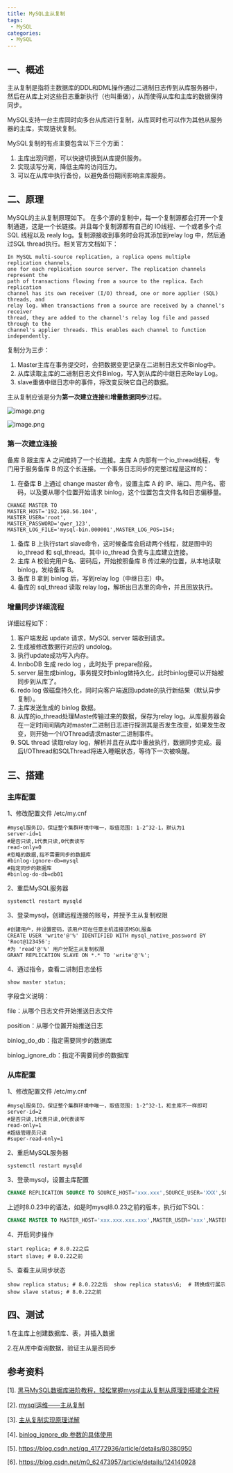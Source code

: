 ```yaml
---
title: MySQL主从复制
tags:
 - MySQL
categories: 
 - MySQL
---
```





## 一、概述

主从复制是指将主数据库的DDL和DML操作通过二进制日志传到从库服务器中，然后在从库上对这些日志重新执行（也叫重做），从而使得从库和主库的数据保持同步。

MySQL支持一台主库同时向多台从库进行复制，从库同时也可以作为其他从服务器的主库，实现链状复制。

MySQL复制的有点主要包含以下三个方面：

1. 主库出现问题，可以快速切换到从库提供服务。
2. 实现读写分离，降低主库的访问压力。
3. 可以在从库中执行备份，以避免备份期间影响主库服务。

## 二、原理

MySQL的主从复制原理如下。
在多个源的复制中，每一个复制源都会打开一个复制通道，这是一个长链接。并且每个复制源都有自己的 IO线程、一个或者多个点 SQL 线程以及 realy log。复制源接收到事务时会将其添加到relay log 中，然后通过SQL thread执行。相关官方文档如下：

```plain
In MySQL multi-source replication, a replica opens multiple replication channels,
one for each replication source server. The replication channels represent the 
path of transactions flowing from a source to the replica. Each replication 
channel has its own receiver (I/O) thread, one or more applier (SQL) threads, and
relay log. When transactions from a source are received by a channel's receiver 
thread, they are added to the channel's relay log file and passed through to the 
channel's applier threads. This enables each channel to function independently.
```

复制分为三步：

1. Master主库在事务提交时，会把数据变更记录在二进制日志文件Binlog中。
2. 从库读取主库的二进制日志文件Binlog，写入到从库的中继日志Relay Log。
3. slave重做中继日志中的事件，将改变反映它自己的数据。

主从复制应该是分为**第一次建立连接**和**增量数据同步**过程。

![image.png](MySQL主从复制.assets/image-1723364218665.png)



![image.png](MySQL主从复制.assets/image-1723364227487.png)

### 第一次建立连接

备库 B 跟主库 A 之间维持了一个长连接。主库 A 内部有一个io_thread线程，专门用于服务备库 B 的这个长连接。一个事务日志同步的完整过程是这样的：

1. 在备库 B 上通过 change master 命令，设置主库 A 的 IP、端口、用户名、密码，以及要从哪个位置开始请求 binlog，这个位置包含文件名和日志偏移量。

```plain
CHANGE MASTER TO 
MASTER_HOST='192.168.56.104',
MASTER_USER='root',
MASTER_PASSWORD='qwer_123',
MASTER_LOG_FILE='mysql-bin.000001',MASTER_LOG_POS=154;
```

1. 备库 B 上执行start slave命令，这时候备库会启动两个线程，就是图中的 io_thread 和 sql_thread。其中 io_thread 负责与主库建立连接。
2. 主库 A 校验完用户名、密码后，开始按照备库 B 传过来的位置，从本地读取 binlog，发给备库 B。
3. 备库 B 拿到 binlog 后，写到relay log（中继日志）中。
4. 备库的 sql_thread 读取 relay log，解析出日志里的命令，并且回放执行。

### 增量同步详细流程

详细过程如下：

1. 客户端发起 update 请求，MySQL server 端收到请求。
2. 生成被修改数据行对应的 undolog。
3. 执行update成功写入内存。
4. InnboDB 生成 redo log ，此时处于 prepare阶段。
5. server 层生成binlog，事务提交时binlog做持久化，此时binlog便可以开始被同步到从库了。
6. redo log 做磁盘持久化，同时向客户端返回update的执行新结果（默认异步复制）。
7. 主库发送生成的 binlog 数据。
8. 从库的io_thread处理Maste传输过来的数据，保存为relay log。从库服务器会在一定时间间隔内对master二进制日志进行探测其是否发生改变，如果发生改变，则开始一个I/OThread请求master二进制事件。
9. SQL thread 读取relay log，解析并且在从库中重放执行，数据同步完成。最后I/OThread和SQLThread将进入睡眠状态，等待下一次被唤醒。

## 三、搭建

### 主库配置

1、修改配置文件 /etc/my.cnf

```shell
#mysql服务ID，保证整个集群环境中唯一，取值范围: 1-2^32-1，默认为1
server-id=1
#是否只读,1代表只读,0代表读写
read-only=0
#忽略的数据,指不需要同步的数据库
#binlog-ignore-db=mysql
#指定同步的数据库
#binlog-do-db=db01
```

2、重启MySQL服务器

```shell
systemctl restart mysqld
```

3、登录mysql，创建远程连接的账号，并授予主从复制权限

```shell
#创建用户，并设置密码，该用户可在任意主机连接该MSOL服条
CREATE USER 'write'@'%' IDENTIFIED WITH mysql_native_password BY 'Root@123456';
#为 'read'@'%' 用户分配主从复制权限
GRANT REPLICATION SLAVE ON *.* TO 'write'@'%';
```

4、通过指令，查看二讲制日志坐标

```shell
show master status;
```

字段含义说明：

file：从哪个日志文件开始推送日志文件

position：从哪个位置开始推送日志

binlog_do_db：指定需要同步的数据库

binlog_ignore_db：指定不需要同步的数据库



### 从库配置

1、修改配置文件 /etc/my.cnf

```shell
#mysql服务ID，保证整个集群环境中唯一，取值范围: 1-2^32-1，和主库不一样即可
server-id=2
#是否只读,1代表只读,0代表读写
read-only=1
#超级管理员只读
#super-read-only=1
```

2、重启MySQL服务器

```shell
systemctl restart mysqld
```

3、登录mysql，设置主库配置

```sql
CHANGE REPLICATION SOURCE TO SOURCE_HOST='xxx.xxx',SOURCE_USER='XXX',SOURCE_LOG_FILE='xxx',SOURCE_LOG_POS=xxx;
```

上述时8.0.23中的语法，如是时mysql8.0.23之前的版本，执行如下SQL：

```sql
CHANGE MASTER TO MASTER_HOST='xxx.xxx.xxx.xxx',MASTER_USER='xxx',MASTER_PASSWORD='xxx',MASTER_LOG_FILE='xxx',MASTER_LOG_POS=xxx;
```

4、开启同步操作

```shell
start replica; # 8.0.22之后
start slave; # 8.0.22之前
```

5、查看主从同步状态

```shell
show replica status; # 8.0.22之后  show replica status\G;  # 转换成行展示
show slave status; # 8.0.22之前
```

## 四、测试

1.在主库上创建数据库、表，并插入数据

2.在从库中查询数据，验证主从是否同步





## 参考资料

[1]. [黑马MySQL数据库进阶教程，轻松掌握mysql主从复制从原理到搭建全流程](https://www.bilibili.com/video/BV1jT411r77s)

[2]. [mysql运维——主从复制](https://www.dianjilingqu.com/710745.html)

[3]. [主从复制实现原理详解](https://www.cnblogs.com/shoshana-kong/p/17318124.html)

[4]. [binlog_ignore_db 参数的具体使用](https://www.jb51.net/article/201609.htm)

[5]. https://blog.csdn.net/qq_41772936/article/details/80380950

[6]. https://blog.csdn.net/m0_62473957/article/details/124140928
